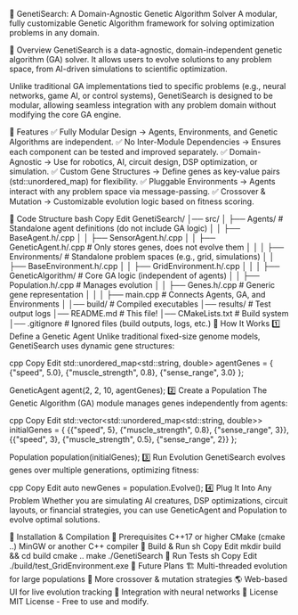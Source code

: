 🧬 GenetiSearch: A Domain-Agnostic Genetic Algorithm Solver
A modular, fully customizable Genetic Algorithm framework for solving optimization problems in any domain.

🔹 Overview
GenetiSearch is a data-agnostic, domain-independent genetic algorithm (GA) solver. It allows users to evolve solutions to any problem space, from AI-driven simulations to scientific optimization.

Unlike traditional GA implementations tied to specific problems (e.g., neural networks, game AI, or control systems), GenetiSearch is designed to be modular, allowing seamless integration with any problem domain without modifying the core GA engine.

🔹 Features
✅ Fully Modular Design → Agents, Environments, and Genetic Algorithms are independent.
✅ No Inter-Module Dependencies → Ensures each component can be tested and improved separately.
✅ Domain-Agnostic → Use for robotics, AI, circuit design, DSP optimization, or simulation.
✅ Custom Gene Structures → Define genes as key-value pairs (std::unordered_map) for flexibility.
✅ Pluggable Environments → Agents interact with any problem space via message-passing.
✅ Crossover & Mutation → Customizable evolution logic based on fitness scoring.

🔹 Code Structure
bash
Copy
Edit
GenetiSearch/
│── src/
│   ├── Agents/              # Standalone agent definitions (do not include GA logic)
│   │   ├── BaseAgent.h/.cpp
│   │   ├── SensorAgent.h/.cpp
│   │   ├── GeneticAgent.h/.cpp    # Only stores genes, does not evolve them
│   │
│   ├── Environments/        # Standalone problem spaces (e.g., grid, simulations)
│   │   ├── BaseEnvironment.h/.cpp
│   │   ├── GridEnvironment.h/.cpp
│   │
│   ├── GeneticAlgorithm/    # Core GA logic (independent of agents)
│   │   ├── Population.h/.cpp      # Manages evolution
│   │   ├── Genes.h/.cpp           # Generic gene representation
│   │
│   ├── main.cpp             # Connects Agents, GA, and Environments
│
│── build/                   # Compiled executables
│── results/                 # Test output logs
│── README.md                # This file!
│── CMakeLists.txt           # Build system
│── .gitignore               # Ignored files (build outputs, logs, etc.)
🔹 How It Works
1️⃣ Define a Genetic Agent
Unlike traditional fixed-size genome models, GenetiSearch uses dynamic gene structures:

cpp
Copy
Edit
std::unordered_map<std::string, double> agentGenes = {
    {"speed", 5.0},
    {"muscle_strength", 0.8},
    {"sense_range", 3.0}
};

GeneticAgent agent(2, 2, 10, agentGenes);
2️⃣ Create a Population
The Genetic Algorithm (GA) module manages genes independently from agents:

cpp
Copy
Edit
std::vector<std::unordered_map<std::string, double>> initialGenes = {
    {{"speed", 5}, {"muscle_strength", 0.8}, {"sense_range", 3}},
    {{"speed", 3}, {"muscle_strength", 0.5}, {"sense_range", 2}}
};

Population population(initialGenes);
3️⃣ Run Evolution
GenetiSearch evolves genes over multiple generations, optimizing fitness:

cpp
Copy
Edit
auto newGenes = population.Evolve();
4️⃣ Plug It Into Any Problem
Whether you are simulating AI creatures, DSP optimizations, circuit layouts, or financial strategies, you can use GeneticAgent and Population to evolve optimal solutions.

🔹 Installation & Compilation
🔧 Prerequisites
C++17 or higher
CMake (cmake ..)
MinGW or another C++ compiler
🔨 Build & Run
sh
Copy
Edit
mkdir build && cd build
cmake ..
make
./GenetiSearch
🧪 Run Tests
sh
Copy
Edit
./build/test_GridEnvironment.exe
🔹 Future Plans
🏗 Multi-threaded evolution for large populations
🔀 More crossover & mutation strategies
🌎 Web-based UI for live evolution tracking
🧠 Integration with neural networks
📜 License
MIT License - Free to use and modify.
